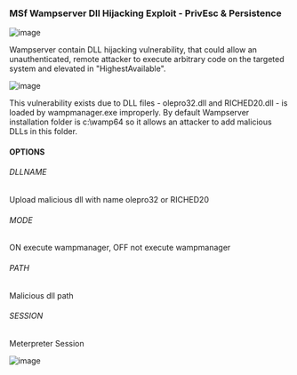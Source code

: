 ### MSf Wampserver Dll Hijacking Exploit - PrivEsc & Persistence

![image](https://user-images.githubusercontent.com/19262430/37789415-7df443a8-2e0c-11e8-8456-160bda417b77.png)

 Wampserver contain DLL hijacking vulnerability, that could allow an unauthenticated, remote attacker to execute arbitrary code on the targeted system and elevated in "HighestAvailable". 

![image](https://user-images.githubusercontent.com/19262430/37790752-145e8684-2e10-11e8-80d9-23e6c1797bdf.png)

This vulnerability exists due to DLL files - olepro32.dll and RICHED20.dll - is loaded by wampmanager.exe improperly. By default Wampserver installation folder is c:\wamp64 so it allows an attacker to add malicious DLLs in this folder.


#### OPTIONS
###### DLLNAME
Upload malicious dll with name olepro32 or RICHED20
###### MODE
ON execute wampmanager, OFF not execute wampmanager
###### PATH
Malicious dll path
###### SESSION
Meterpreter Session

![image](https://user-images.githubusercontent.com/19262430/37789722-538fa32c-2e0d-11e8-8ebb-7ea34519e430.png)
